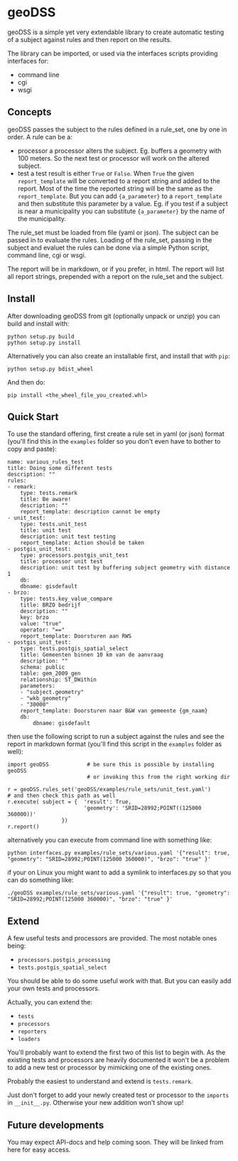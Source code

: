 geoDSS
======

geoDSS is a simple yet very extendable library to create automatic testing of a subject against rules and then report on the results.

The library can be imported, or used via the interfaces scripts providing interfaces for:

- command line
- cgi
- wsgi


Concepts
--------

geoDSS passes the subject to the rules defined in a rule_set, one by one in order. A rule can be a:

- processor
  a processor alters the subject. Eg. buffers a geometry with 100 meters. So the next test or processor will work on the altered subject.
- test
  a test result is either `True` or `False`. When `True` the given `report_template` will be converted to a report string and added to the report. 
  Most   of the time the reported string will be the same as the `report_template`. But you can add `{a_parameter}` to a `report_template` and then substitute this parameter by a value. Eg. if you test if a subject is near a municipality you can substitute `{a_parameter}` by the name of the municipality.

The rule_set must be loaded from file (yaml or json). The subject can be passed in to evaluate the rules. Loading of the rule_set, passing in the subject and evaluet the rules can be done via a simple Python script, command line, cgi or wsgi.
  
The report will be in markdown, or if you prefer, in html. The report will list all report strings, prepended with a report on the rule_set and the subject.


Install
-------

After downloading geoDSS from git (optionally unpack or unzip) you can build and install with:

	python setup.py build
	python setup.py install
	
Alternatively you can also create an installable first, and install that with `pip`:

	python setup.py bdist_wheel
	
And then do:

	pip install <the_wheel_file_you_created.whl>
	


Quick Start
-----------

To use the standard offering, first create a rule set in yaml (or json) format (you'll find this in the `examples` folder so you don't even have to bother to copy and paste):

	name: various_rules_test
	title: Doing some different tests
	description: ""
	rules:
	- remark:
	    type: tests.remark
	    title: Be aware!
	    description: ""
	    report_template: description cannot be empty
	- unit_test:
	    type: tests.unit_test
	    title: unit test
	    description: unit test testing
	    report_template: Action should be taken
	- postgis_unit_test:
	    type: processors.postgis_unit_test
	    title: processor unit test
	    description: unit test by buffering subject geometry with distance 1
	    db:
		dbname: gisdefault
	- brzo:
	    type: tests.key_value_compare
	    title: BRZO bedrijf
	    description: ""
	    key: brzo
	    value: "true"
	    operator: "=="
	    report_template: Doorsturen aan RWS
	- postgis_unit_test:
	    type: tests.postgis_spatial_select
	    title: Gemeenten binnen 10 km van de aanvraag
	    description: ""
	    schema: public
	    table: gem_2009_gen
	    relationship: ST_DWithin
	    parameters: 
	    - "subject.geometry"
	    - "wkb_geometry"
	    - "30000"
	    report_template: Doorsturen naar B&W van gemeente {gm_naam}
	    db:
			dbname: gisdefault
			
then use the following script to run a subject against the rules and see the report in markdown format (you'll find this script in the `examples` folder as well):

	import geoDSS            # be sure this is possible by installing geoDSS 
		                     # or invoking this from the right working dir

	r = geoDSS.rules_set('geoDSS/examples/rule_sets/unit_test.yaml')        # and then check this path as well
	r.execute( subject = {  'result': True,
		                    'geometry': 'SRID=28992;POINT((125000 360000))'
		             })
	r.report()
	
alternatively you can execute from command line with something like:

	python interfaces.py examples/rule_sets/various.yaml '{"result": true, "geometry": "SRID=28992;POINT(125000 360000)", "brzo": "true" }'
	
if your on Linux you might want to add a symlink to interfaces.py so that you can do something like:

	./geoDSS examples/rule_sets/various.yaml '{"result": true, "geometry": "SRID=28992;POINT(125000 360000)", "brzo": "true" }'
	
	
Extend
------

A few useful tests and processors are provided. The most notable ones being:

- `processors.postgis_processing`
- `tests.postgis_spatial_select`

You should be able to do some useful work with that. But you can easily add your own tests and processors.


Actually, you can extend the:
 
- `tests`
- `processors`
- `reporters` 
- `loaders`

You'll probably want to extend the first two of this list to begin with. As the existing tests and processors are heavily documented it won't be a problem to add a new test or processor by mimicking one of the existing ones.

Probably the easiest to understand and extend is `tests.remark`.

Just don't forget to add your newly created test or processor to the `imports` in `__init__.py`. Otherwise your new addition won't show up!

Future developments
-------------------

You may expect API-docs and help coming soon. They will be linked from here for easy access.